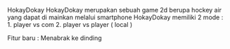 HokayDokay
HokayDokay merupakan sebuah game 2d berupa hockey air yang dapat di mainkan melalui smartphone HokayDokay memiliki 2 mode : 1. player vs com 2. player vs player ( local )

Fitur baru : 
Menabrak ke dinding 
